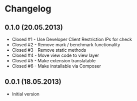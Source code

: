 Changelog
=========

0.1.0 (20.05.2013)
-----
* Closed #1 - Use Developer Client Restriction IPs for check
* Closed #2 - Remove mark / benchmark functionality
* Closed #3 - Remove static methods
* Closed #4 - Move view code to view layer
* Closed #5 - Make extension translatable
* Closed #6 - Make installable via Composer

0.0.1 (18.05.2013)
-----
* Initial version